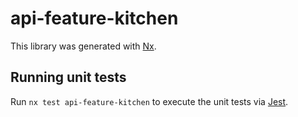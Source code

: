 # api-feature-kitchen

This library was generated with [Nx](https://nx.dev).

## Running unit tests

Run `nx test api-feature-kitchen` to execute the unit tests via [Jest](https://jestjs.io).
